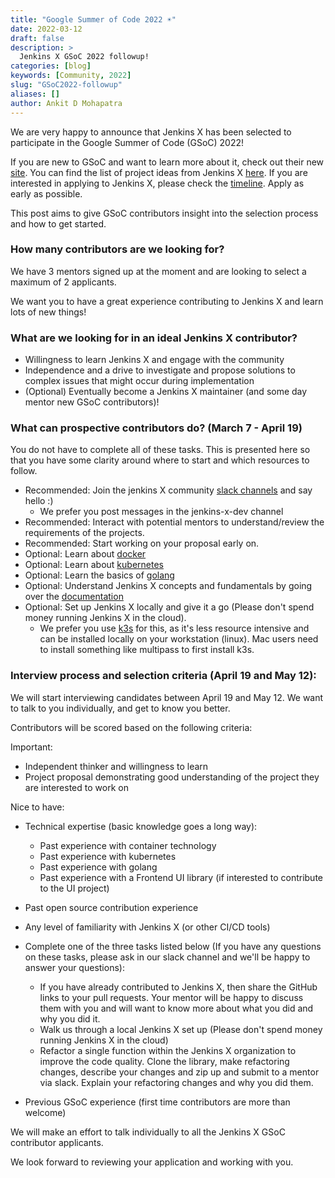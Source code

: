 ```yaml
---
title: "Google Summer of Code 2022 ☀️"
date: 2022-03-12
draft: false
description: >
  Jenkins X GSoC 2022 followup!
categories: [blog]
keywords: [Community, 2022]
slug: "GSoC2022-followup"
aliases: []
author: Ankit D Mohapatra
---
```


We are very happy to announce that Jenkins X has been selected to participate in the Google Summer of Code (GSoC) 2022!

If you are new to GSoC and want to learn more about it, check out their new [site](https://summerofcode.withgoogle.com/).
You can find the list of project ideas from Jenkins X [here](/blog/2022/02/20/gsoc2022-ideas/).
If you are interested in applying to Jenkins X, please check the [timeline](https://developers.google.com/open-source/gsoc/timeline).
Apply as early as possible.

This post aims to give GSoC contributors insight into the selection process and how to get started.

### How many contributors are we looking for?

We have 3 mentors signed up at the moment and are looking to select a maximum of 2 applicants.

We want you to have a great experience contributing to Jenkins X and learn lots of new things!

### What are we looking for in an ideal Jenkins X contributor?

- Willingness to learn Jenkins X and engage with the community
- Independence and a drive to investigate and propose solutions to complex issues that might occur during implementation
- (Optional) Eventually become a Jenkins X maintainer (and some day mentor new GSoC contributors)!

### What can prospective contributors do? (March 7 - April 19)

You do not have to complete all of these tasks.
This is presented here so that you have some clarity around where to start and which resources to follow.

- Recommended: Join the jenkins X community [slack channels](https://jenkins-x.io/community/#slack) and say hello :)
  - We prefer you post messages in the jenkins-x-dev channel
- Recommended: Interact with potential mentors to understand/review the requirements of the projects.
- Recommended: Start working on your proposal early on.
- Optional: Learn about [docker](https://youtu.be/3c-iBn73dDE)
- Optional: Learn about [kubernetes](https://youtu.be/X48VuDVv0do)
- Optional: Learn the basics of [golang](https://go.dev/tour/list)
- Optional: Understand Jenkins X concepts and fundamentals by going over the [documentation](https://jenkins-x.io/)
- Optional: Set up Jenkins X locally and give it a go (Please don't spend money running Jenkins X in the cloud).
  - We prefer you use [k3s](https://jenkins-x.io/v3/admin/platforms/k3s/) for this, as it's less resource intensive and can be installed locally on your workstation (linux). Mac users need to install something like multipass to first install k3s.

### Interview process and selection criteria (April 19 and May 12):

We will start interviewing candidates between April 19 and May 12.
We want to talk to you individually, and get to know you better.

Contributors will be scored based on the following criteria:

Important:

- Independent thinker and willingness to learn
- Project proposal demonstrating good understanding of the project they are interested to work on

Nice to have:

- Technical expertise (basic knowledge goes a long way):

  - Past experience with container technology
  - Past experience with kubernetes
  - Past experience with golang
  - Past experience with a Frontend UI library (if interested to contribute to the UI project)

- Past open source contribution experience
- Any level of familiarity with Jenkins X (or other CI/CD tools)
- Complete one of the three tasks listed below (If you have any questions on these tasks, please ask in our slack channel and we'll be happy to answer your questions):
  - If you have already contributed to Jenkins X, then share the GitHub links to your pull requests. Your mentor will be happy to discuss them with you and will want to know more about what you did and why you did it.
  - Walk us through a local Jenkins X set up (Please don't spend money running Jenkins X in the cloud)
  - Refactor a single function within the Jenkins X organization to improve the code quality. Clone the library, make refactoring changes, describe your changes and zip up and submit to a mentor via slack. Explain your refactoring changes and why you did them.
- Previous GSoC experience (first time contributors are more than welcome)

We will make an effort to talk individually to all the Jenkins X GSoC contributor applicants.

We look forward to reviewing your application and working with you.
